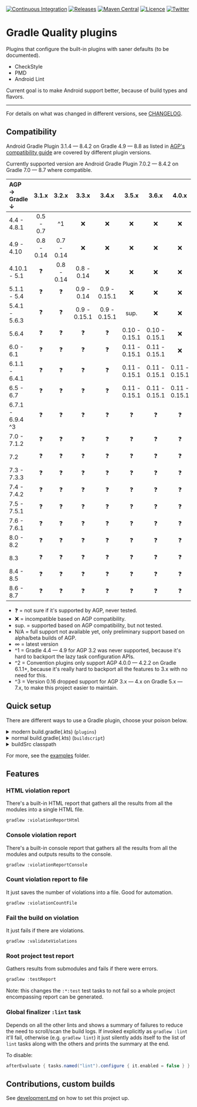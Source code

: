 [![Continuous Integration](https://github.com/TWiStErRob/net.twisterrob.gradle/actions/workflows/CI.yml/badge.svg)](https://github.com/TWiStErRob/net.twisterrob.gradle/actions/workflows/CI.yml)
[![Releases](https://img.shields.io/github/v/release/twisterrob/net.twisterrob.gradle)](
https://github.com/TWiStErRob/net.twisterrob.gradle/releases)
[![Maven Central](https://img.shields.io/maven-central/v/net.twisterrob.gradle/twister-quality)](
https://search.maven.org/search?q=g:net.twisterrob.gradle)
[![Licence](https://img.shields.io/github/license/twisterrob/net.twisterrob.gradle)](
https://github.com/TWiStErRob/net.twisterrob.gradle/blob/main/LICENCE)
[![Twitter](https://img.shields.io/twitter/follow/twisterrob?style=social)](
https://twitter.com/twisterrob)

# Gradle Quality plugins

Plugins that configure the built-in plugins with saner defaults (to be documented).
 * CheckStyle
 * PMD
 * Android Lint

Current goal is to make Android support better, because of build types and flavors.

---

For details on what was changed in different versions, see [CHANGELOG](CHANGELOG.md).

## Compatibility

Android Gradle Plugin 3.1.4 — 8.4.2 on Gradle 4.9 — 8.8 as listed in
[AGP's compatibility guide](https://developer.android.com/studio/releases/gradle-plugin#updating-gradle)
are covered by different plugin versions.

Currently supported version are Android Gradle Plugin 7.0.2 — 8.4.2 on Gradle 7.0 — 8.7 where compatible.

| AGP →<br/>Gradle ↓ |   3.1.x    |   3.2.x    |    3.3.x     |    3.4.x     |     3.5.x     |     3.6.x     |     4.0.x     |     4.1.x     |   4.2.x ^3    |  7.0.x   |  7.1.x   |  7.2.x   |  7.3.x   |  7.4.x   |  8.0.x   |  8.1.x   |  8.2.x   |  8.3.x   |  8.4.x   |
|:-------------------|:----------:|:----------:|:------------:|:------------:|:-------------:|:-------------:|:-------------:|:-------------:|:-------------:|:--------:|:--------:|:--------:|:--------:|:--------:|:--------:|:--------:|:--------:|:--------:|:--------:|
| 4.4 - 4.8.1        | 0.5 - 0.7  |     ^1     |      ❌       |      ❌       |       ❌       |       ❌       |       ❌       |       ❌       |       ❌       |    ❌     |    ❌     |    ❌     |    ❌     |    ❌     |    ❌     |    ❌     |    ❌     |    ❌     |    ❌     |
| 4.9 - 4.10         | 0.8 - 0.14 | 0.7 - 0.14 |      ❌       |      ❌       |       ❌       |       ❌       |       ❌       |       ❌       |       ❌       |    ❌     |    ❌     |    ❌     |    ❌     |    ❌     |    ❌     |    ❌     |    ❌     |    ❌     |    ❌     |
| 4.10.1 - 5.1       |     ❓      | 0.8 - 0.14 |  0.8 - 0.14  |      ❌       |       ❌       |       ❌       |       ❌       |       ❌       |       ❌       |    ❌     |    ❌     |    ❌     |    ❌     |    ❌     |    ❌     |    ❌     |    ❌     |    ❌     |    ❌     |
| 5.1.1 - 5.4        |     ❓      |     ❓      |  0.9 - 0.14  | 0.9 - 0.15.1 |       ❌       |       ❌       |       ❌       |       ❌       |       ❌       |    ❌     |    ❌     |    ❌     |    ❌     |    ❌     |    ❌     |    ❌     |    ❌     |    ❌     |    ❌     |
| 5.4.1 - 5.6.3      |     ❓      |     ❓      | 0.9 - 0.15.1 | 0.9 - 0.15.1 |     sup.      |       ❌       |       ❌       |       ❌       |       ❌       |    ❌     |    ❌     |    ❌     |    ❌     |    ❌     |    ❌     |    ❌     |    ❌     |    ❌     |    ❌     |
| 5.6.4              |     ❓      |     ❓      |      ❓       |      ❓       | 0.10 - 0.15.1 | 0.10 - 0.15.1 |       ❌       |       ❌       |       ❌       |    ❌     |    ❌     |    ❌     |    ❌     |    ❌     |    ❌     |    ❌     |    ❌     |    ❌     |    ❌     |
| 6.0 - 6.1          |     ❓      |     ❓      |      ❓       |      ❓       | 0.11 - 0.15.1 | 0.11 - 0.15.1 |       ❌       |       ❌       |       ❌       |    ❌     |    ❌     |    ❌     |    ❌     |    ❌     |    ❌     |    ❌     |    ❌     |    ❌     |    ❌     |
| 6.1.1 - 6.4.1      |     ❓      |     ❓      |      ❓       |      ❓       | 0.11 - 0.15.1 | 0.11 - 0.15.1 | 0.11 - 0.15.1 |       ❌       |       ❌       |    ❌     |    ❌     |    ❌     |    ❌     |    ❌     |    ❌     |    ❌     |    ❌     |    ❌     |    ❌     |
| 6.5 - 6.7          |     ❓      |     ❓      |      ❓       |      ❓       | 0.11 - 0.15.1 | 0.11 - 0.15.1 | 0.11 - 0.15.1 | 0.11 - 0.15.1 |       ❌       |    ❌     |    ❌     |    ❌     |    ❌     |    ❌     |    ❌     |    ❌     |    ❌     |    ❌     |    ❌     |
| 6.7.1 - 6.9.4 ^3   |     ❓      |     ❓      |      ❓       |      ❓       |       ❓       |       ❓       |       ❓       | 0.11 - 0.15.1 | 0.11 - 0.15.1 |    ❌     |    ❌     |    ❌     |    ❌     |    ❌     |    ❌     |    ❌     |    ❌     |    ❌     |    ❌     |
| 7.0 - 7.1.2        |     ❓      |     ❓      |      ❓       |      ❓       |       ❓       |       ❓       |       ❓       |       ❓       | 0.13 - 0.15.1 | 0.13 - ∞ |    ❌     |    ❌     |    ❌     |    ❌     |    ❌     |    ❌     |    ❌     |    ❌     |    ❌     |
| 7.2                |     ❓      |     ❓      |      ❓       |      ❓       |       ❓       |       ❓       |       ❓       |       ❓       | 0.13 - 0.15.1 | 0.13 - ∞ | 0.14 - ∞ |    ❌     |    ❌     |    ❌     |    ❌     |    ❌     |    ❌     |    ❌     |    ❌     |
| 7.3 - 7.3.3        |     ❓      |     ❓      |      ❓       |      ❓       |       ❓       |       ❓       |       ❓       |       ❓       | 0.13 - 0.15.1 | 0.13 - ∞ | 0.14 - ∞ | 0.14 - ∞ |    ❌     |    ❌     |    ❌     |    ❌     |    ❌     |    ❌     |    ❌     |
| 7.4 - 7.4.2        |     ❓      |     ❓      |      ❓       |      ❓       |       ❓       |       ❓       |       ❓       |       ❓       | 0.14 - 0.15.1 | 0.14 - ∞ | 0.14 - ∞ | 0.14 - ∞ | 0.15 - ∞ |    ❌     |    ❌     |    ❌     |    ❌     |    ❌     |    ❌     |
| 7.5 - 7.5.1        |     ❓      |     ❓      |      ❓       |      ❓       |       ❓       |       ❓       |       ❓       |       ❓       | 0.14 - 0.15.1 | 0.14 - ∞ | 0.14 - ∞ | 0.14 - ∞ | 0.15 - ∞ | 0.15 - ∞ |    ❌     |    ❌     |    ❌     |    ❌     |    ❌     |
| 7.6 - 7.6.1        |     ❓      |     ❓      |      ❓       |      ❓       |       ❓       |       ❓       |       ❓       |       ❓       | 0.14 - 0.15.1 | 0.14 - ∞ | 0.14 - ∞ | 0.14 - ∞ | 0.15 - ∞ | 0.15 - ∞ |    ❌     |    ❌     |    ❌     |    ❌     |    ❌     |
| 8.0 - 8.2          |     ❓      |     ❓      |      ❓       |      ❓       |       ❓       |       ❓       |       ❓       |       ❓       |       ❓       |    ❓     |    ❓     |    ❓     |    ❓     | 0.15 - ∞ | 0.16 - ∞ | 0.16 - ∞ |    ❌     |    ❌     |    ❌     |
| 8.3                |     ❓      |     ❓      |      ❓       |      ❓       |       ❓       |       ❓       |       ❓       |       ❓       |       ❓       |    ❓     |    ❓     |    ❓     |    ❓     | 0.17 - ∞ | 0.17 - ∞ | 0.17 - ∞ | 0.17 - ∞ |    ❌     |    ❌     |
| 8.4 - 8.5          |     ❓      |     ❓      |      ❓       |      ❓       |       ❓       |       ❓       |       ❓       |       ❓       |       ❓       |    ❓     |    ❓     |    ❓     |    ❓     | 0.17 - ∞ | 0.17 - ∞ | 0.17 - ∞ | 0.17 - ∞ | 0.17 - ∞ |    ❌     |
| 8.6 - 8.7          |     ❓      |     ❓      |      ❓       |      ❓       |       ❓       |       ❓       |       ❓       |       ❓       |       ❓       |    ❓     |    ❓     |    ❓     |    ❓     | 0.17 - ∞ | 0.17 - ∞ | 0.17 - ∞ | 0.17 - ∞ | 0.17 - ∞ | 0.17 - ∞ |

 * ❓ = not sure if it's supported by AGP, never tested.
 * ❌ = incompatible based on AGP compatibility.
 * sup. = supported based on AGP compatibility, but not tested.
 * N/A = full support not available yet, only preliminary support based on alpha/beta builds of AGP.
 * ∞ = latest version
 * ^1 = Gradle 4.4 — 4.9 for AGP 3.2 was never supported, because it's hard to backport the lazy task configuration APIs.
 * ^2 = Convention plugins only support AGP 4.0.0 — 4.2.2 on Gradle 6.1.1+, because it's really hard to backport all the features to 3.x with no need for this.
 * ^3 = Version 0.16 dropped support for AGP 3.x — 4.x on Gradle 5.x — 7.x, to make this project easier to maintain.

## Quick setup
There are different ways to use a Gradle plugin, choose your poison below.
<details>
	<summary>modern build.gradle(.kts) (<code>plugins</code>)</summary>

```gradle
plugins {
	id("net.twisterrob.gradle.plugin.quality") version "x.y"
}
```
</details>

<details>
	<summary>normal build.gradle(.kts) (<code>buildscript</code>)</summary>

```gradle
buildscript {
	repositories {
		mavenCentral()
	}
	dependencies {
		classpath("net.twisterrob.gradle:twister-quality:x.y")
	}
}
// Kotlin
apply(plugin = "net.twisterrob.gradle.plugin.quality")
// Groovy
apply plugin: "net.twisterrob.gradle.plugin.quality"
```

</details>

<details>
	<summary>buildSrc classpath</summary>

#### `buildSrc/build.gradle(.kts)`

```gradle
repositories {
	mavenCentral()
}
dependencies {
	implementation("net.twisterrob.gradle:twister-quality:x.y")
}
```

#### `build.gradle(.kts)`

```gradle
// Kotlin
apply(plugin = "net.twisterrob.gradle.plugin.quality")
// Groovy
apply plugin: "net.twisterrob.gradle.plugin.quality"
```

</details>

For more, see the [examples](docs/examples) folder.

## Features

### HTML violation report

There's a built-in HTML report that gathers all the results from all the modules into a single HTML file.

```shell
gradlew :violationReportHtml
```

### Console violation report

There's a built-in console report that gathers all the results from all the modules and outputs results to the console.

```shell
gradlew :violationReportConsole
```

### Count violation report to file

It just saves the number of violations into a file. Good for automation.

```shell
gradlew :violationCountFile
```

### Fail the build on violation

It just fails if there are violations.

```shell
gradlew :validateViolations
```

### Root project test report

Gathers results from submodules and fails if there were errors.

```groovy
gradlew :testReport
```

Note: this changes the `:*:test` test tasks to not fail so a whole project encompassing report can be generated.

### Global finalizer `:lint` task
Depends on all the other lints and shows a summary of failures to reduce the need to scroll/scan the build logs.
If invoked explicitly as `gradlew :lint` it'll fail, otherwise (e.g. `gradlew lint`) it just silently adds itself to the list of `lint` tasks along with the others and prints the summary at the end.

To disable:

```gradle
afterEvaluate { tasks.named("lint").configure { it.enabled = false } }
```

## Contributions, custom builds

See [development.md](docs/development.md) on how to set this project up.

